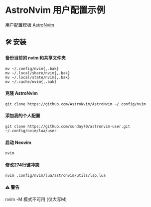 # AstroNvim 用户配置示例

用户配置模板 [AstroNvim](https://github.com/AstroNvim/AstroNvim)

## 🛠️ 安装

#### 备份当前的 nvim 和共享文件夹

```shell
mv ~/.config/nvim{,.bak}
mv ~/.local/share/nvim{,.bak}
mv ~/.local/state/nvim{,.bak}
mv ~/.cache/nvim{,.bak}
```

#### 克隆 AstroNvim

```shell
git clone https://github.com/AstroNvim/AstroNvim ~/.config/nvim
```

#### 添加我的个人配置

```shell
git clone https://github.com/sunday70/astronvim-user.git ~/.config/nvim/lua/user
```

#### 启动 Neovim

```shell
nvim
```

#### 修改274行键冲突

```shell
nvim .config/nvim/lua/astronvim/utils/lsp.lua
```

#### ⚠️ 警告

nvim -M 模式不可用 (仅大写M)
